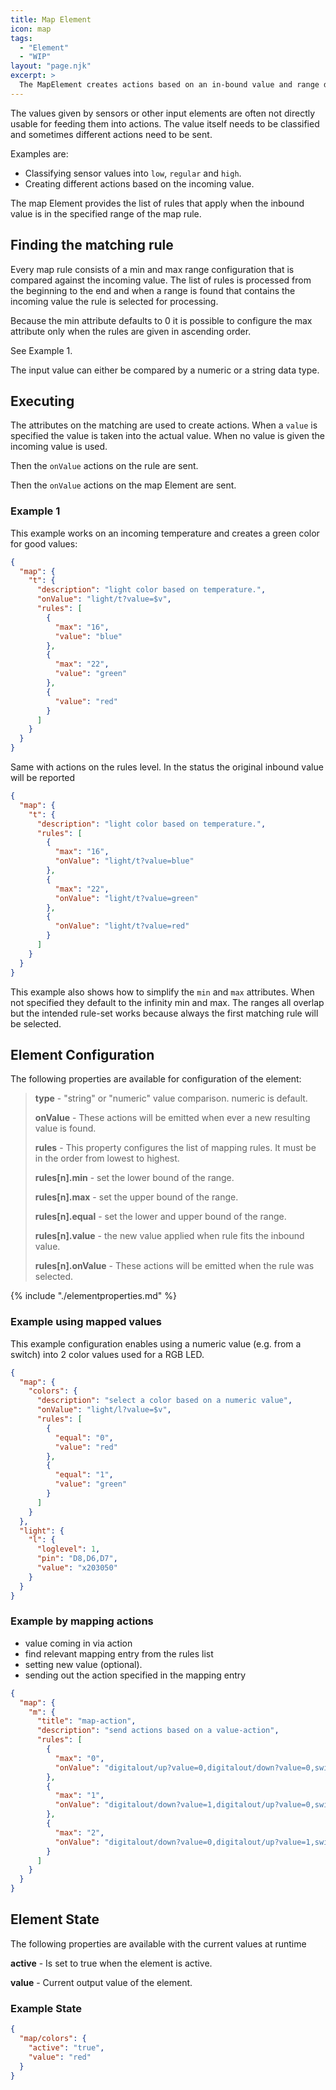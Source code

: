 ```yaml
---
title: Map Element
icon: map
tags:
  - "Element"
  - "WIP"
layout: "page.njk"
excerpt: >
  The MapElement creates actions based on an in-bound value and range definitions.
---
```


The values given by sensors or other input elements are often not directly usable for feeding them into actions. The value itself needs to be classified and sometimes different actions need to be sent.

Examples are:

* Classifying sensor values into `low`, `regular` and `high`.
* Creating different actions based on the incoming value.

The map Element provides the list of rules that apply when the inbound value is in the specified range of the map rule.


## Finding the matching rule

Every map rule consists of a min and max range configuration that is compared against the incoming value. The list of rules is processed from the beginning to the end and when a range is found that contains the incoming value the rule is selected for processing.

Because the min attribute defaults to 0 it is possible to configure the max attribute only when the rules are given in ascending order.

See Example 1.

The input value can either be compared by a numeric or a string data type.


## Executing

The attributes on the matching are used to create actions. When a `value` is specified the value is taken into the actual value. When no value is given the incoming value is used.

Then the `onValue` actions on the rule are sent.

Then the `onValue` actions on the map Element are sent.


### Example 1

This example works on an incoming temperature and creates a green color for good values:

``` json
{
  "map": {
    "t": {
      "description": "light color based on temperature.",
      "onValue": "light/t?value=$v",
      "rules": [
        {
          "max": "16",
          "value": "blue"
        },
        {
          "max": "22",
          "value": "green"
        },
        {
          "value": "red"
        }
      ]
    }
  }
}

```

Same with actions on the rules level. In the status the original inbound value will be reported

``` json
{
  "map": {
    "t": {
      "description": "light color based on temperature.",
      "rules": [
        {
          "max": "16",
          "onValue": "light/t?value=blue"
        },
        {
          "max": "22",
          "onValue": "light/t?value=green"
        },
        {
          "onValue": "light/t?value=red"
        }
      ]
    }
  }
}
```

This example also shows how to simplify the `min` and `max` attributes.
When not specified they default to the infinity min and max.
The ranges all overlap but the intended rule-set works because always the first matching rule will be selected.


## Element Configuration

The following properties are available for configuration of the element:

<object data="/element.svg?map" type="image/svg+xml"></object>

> **type** -  "string" or "numeric" value comparison. numeric is default.
>
> **onValue** - These actions will be emitted when ever a new resulting value is found.
>
> **rules** - This property configures the list of mapping rules. It must be in the order from lowest to highest.
>
> **rules[n].min** - set the lower bound of the range.
>
> **rules[n].max** - set the upper bound of the range.
>
> **rules[n].equal** - set the lower and upper bound of the range.
>
> **rules[n].value** - the new value applied when rule fits the inbound value.
>
> **rules[n].onValue** - These actions will be emitted when the rule was selected.

{% include "./elementproperties.md" %}


### Example using mapped values

This example configuration enables using a numeric value (e.g. from a switch) into 2 color values used for a RGB LED.

``` json
{
  "map": {
    "colors": {
      "description": "select a color based on a numeric value",
      "onValue": "light/l?value=$v",
      "rules": [
        {
          "equal": "0",
          "value": "red"
        },
        {
          "equal": "1",
          "value": "green"
        }
      ]
    }
  },
  "light": {
    "l": {
      "loglevel": 1,
      "pin": "D8,D6,D7",
      "value": "x203050"
    }
  }
}
```


### Example by mapping actions

* value coming in via action
* find relevant mapping entry from the rules list
* setting new value (optional).
* sending out the action specified in the mapping entry


``` json
{
  "map": {
    "m": {
      "title": "map-action",
      "description": "send actions based on a value-action",
      "rules": [
        {
          "max": "0",
          "onValue": "digitalout/up?value=0,digitalout/down?value=0,switch/down?value=0,switch/up?value=0,timer/rst?stop"
        },
        {
          "max": "1",
          "onValue": "digitalout/down?value=1,digitalout/up?value=0,switch/down?value=1,switch/up?value=0,timer/rst?start"
        },
        {
          "max": "2",
          "onValue": "digitalout/down?value=0,digitalout/up?value=1,switch/down?value=0,switch/up?value=1,timer/rst?start"
        }
      ]
    }
  }
}
```


## Element State

The following properties are available with the current values at runtime

**active** - Is set to true when the element is active.

**value** - Current output value of the element.


### Example State

``` json
{
  "map/colors": {
    "active": "true",
    "value": "red"
  }
}
```
